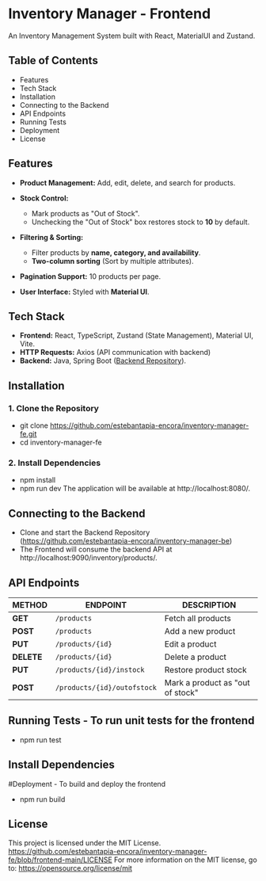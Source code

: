 # Inventory Manager - Frontend

An Inventory Management System built with React, MaterialUI and Zustand.
## Table of Contents
- Features
- Tech Stack
- Installation
- Connecting to the Backend
- API Endpoints
- Running Tests
- Deployment
- License


## Features
- **Product Management:** Add, edit, delete, and search for products.
- **Stock Control:**
  - Mark products as "Out of Stock".
  - Unchecking the "Out of Stock" box restores stock to **10** by default.
    
- **Filtering & Sorting:**
  - Filter products by **name, category, and availability**.
  - **Two-column sorting** (Sort by multiple attributes).
    
- **Pagination Support:** 10 products per page.
- **User Interface:** Styled with **Material UI**.

## Tech Stack
- **Frontend:** React, TypeScript, Zustand (State Management), Material UI, Vite.
- **HTTP Requests:** Axios (API communication with backend)
- **Backend:** Java, Spring Boot ([Backend Repository](https://github.com/estebantapia-encora/inventory-manager-be)).

## Installation
### **1. Clone the Repository**
- git clone https://github.com/estebantapia-encora/inventory-manager-fe.git
- cd inventory-manager-fe

### **2. Install Dependencies**
- npm install
- npm run dev
The application will be available at http://localhost:8080/.

## Connecting to the Backend
- Clone and start the Backend Repository (https://github.com/estebantapia-encora/inventory-manager-be)
- The Frontend will consume the backend API at http://localhost:9090/inventory/products/.

## API Endpoints
| METHOD  | ENDPOINT                     | DESCRIPTION                      |
|---------|------------------------------|----------------------------------|
| **GET**  | `/products`                   | Fetch all products               |
| **POST** | `/products`                   | Add a new product                |
| **PUT**  | `/products/{id}`               | Edit a product                   |
| **DELETE** | `/products/{id}`             | Delete a product                 |
| **PUT**  | `/products/{id}/instock`       | Restore product stock            |
| **POST** | `/products/{id}/outofstock`    | Mark a product as "out of stock" |


## Running Tests - To run unit tests for the frontend
 - npm run test

## Install Dependencies
 #Deployment - To build and deploy the frontend
 - npm run build

 ## License
This project is licensed under the MIT License.
https://github.com/estebantapia-encora/inventory-manager-fe/blob/frontend-main/LICENSE
For more information on the MIT license, go to: https://opensource.org/license/mit
